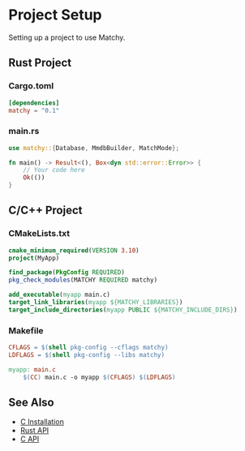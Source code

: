 # Project Setup

Setting up a project to use Matchy.

## Rust Project

### Cargo.toml

```toml
[dependencies]
matchy = "0.1"
```

### main.rs

```rust
use matchy::{Database, MmdbBuilder, MatchMode};

fn main() -> Result<(), Box<dyn std::error::Error>> {
    // Your code here
    Ok(())
}
```

## C/C++ Project

### CMakeLists.txt

```cmake
cmake_minimum_required(VERSION 3.10)
project(MyApp)

find_package(PkgConfig REQUIRED)
pkg_check_modules(MATCHY REQUIRED matchy)

add_executable(myapp main.c)
target_link_libraries(myapp ${MATCHY_LIBRARIES})
target_include_directories(myapp PUBLIC ${MATCHY_INCLUDE_DIRS})
```

### Makefile

```makefile
CFLAGS = $(shell pkg-config --cflags matchy)
LDFLAGS = $(shell pkg-config --libs matchy)

myapp: main.c
	$(CC) main.c -o myapp $(CFLAGS) $(LDFLAGS)
```

## See Also

- [C Installation](c-installation.md)
- [Rust API](rust-api.md)
- [C API](c-api.md)
